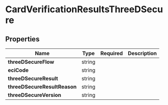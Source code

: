 # CardVerificationResultsThreeDSecure



## Properties

| Name | Type | Required | Description |
| ------------ | ------------- | ------------- | ------------- |
| **threeDSecureFlow** | string |  |  |
**eciCode** | string |  |  |
**threeDSecureResult** | string |  |  |
**threeDSecureResultReason** | string |  |  |
**threeDSecureVersion** | string |  |  |


